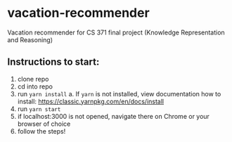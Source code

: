 # vacation-recommender
Vacation recommender for CS 371 final project (Knowledge Representation and Reasoning)

## Instructions to start:

1. clone repo
2. cd into repo
3. run `yarn install`
  a. If `yarn` is not installed, view documentation how to install: https://classic.yarnpkg.com/en/docs/install
4. run `yarn start`
5. if localhost:3000 is not opened, navigate there on Chrome or your browser of choice
6. follow the steps!
